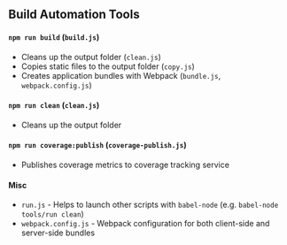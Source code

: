 ## Build Automation Tools

#### `npm run build` (`build.js`)

* Cleans up the output folder (`clean.js`)
* Copies static files to the output folder (`copy.js`)
* Creates application bundles with Webpack (`bundle.js`, `webpack.config.js`)

#### `npm run clean` (`clean.js`)

* Cleans up the output folder

#### `npm run coverage:publish` (`coverage-publish.js`)

* Publishes coverage metrics to coverage tracking service

#### Misc

* `run.js` - Helps to launch other scripts with `babel-node` (e.g. `babel-node tools/run clean`)
* `webpack.config.js` - Webpack configuration for both client-side and server-side bundles
